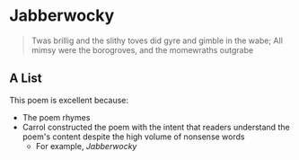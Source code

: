 # Jabberwocky

>Twas brillig and the slithy toves did gyre and gimble in the wabe;
>All mimsy were the borogroves, and the momewraths outgrabe

## A List

This poem is excellent because:
* The poem rhymes
* Carrol constructed the poem with the intent that readers understand the poem's content despite the high volume of nonsense words
  * For example, *Jabberwocky*
